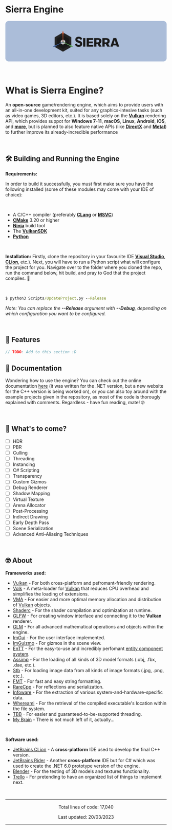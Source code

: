 # Sierra Engine

<p align="center">
    <img src="README-Media/SierraLogoTextBackground.png" alt="SierraEngineTextLogo">
</p>

<br>

# What is Sierra Engine?

An **open-source** game/rendering engine, which aims to provide users with an all-in-one development kit, suited for any graphics-intesive tasks (such as video games, 3D editors, etc.). It is based solely on the **[Vulkan](https://www.vulkan.org/)** rendering API, which provides suppot for **Windows 7-11**, **macOS**, **Linux**, **Android**, **iOS**, and **[more](https://en.wikipedia.org/wiki/Vulkan#Cross_platform)**, but is planned to also feature native APIs (like **[DirectX](https://developer.nvidia.com/directx)** and **[Metal](https://developer.apple.com/metal/)**) to further improve its already-incredible performance

<br>

## 🛠️ Building and Running the Engine

**Requirements:**

In order to build it successfully, you must first make sure you have the following installed (some of these modules may come with your IDE of choice):

<br>

* A C/C++ compiler (preferably **[CLang](https://clang.llvm.org)** or **[MSVC](https://visualstudio.microsoft.com/downloads/)**)
* **[CMake](https://cmake.org/download/)** 3.20 or higher
* **[Ninja](https://ninja-build.org)** build tool
* The **[VulkanSDK](https://vulkan.lunarg.com)**
* **[Python](https://www.python.org/downloads/)**

<br>

**Installation:**
Firstly, clone the repository in your favourite IDE <b><a href="https://visualstudio.microsoft.com">Visual Studio</a></b>, <b><a href="https://www.jetbrains.com/clion/">CLion</a></b>, etc.). Next, you will have to run a Python script what will configure the project for you. Navigate over to the folder where you cloned the repo, run the command below, hit build, and pray to God that the project compiles. 🤞

<br>

```bat
$ python3 Scripts/UpdateProject.py --Release
```
*Note: You can replace the **--Release** argument with **--Debug**, depending on which configuration you want to be configured.*

<br>

## 💫 Features

```c++
// TODO: Add to this section :D
```

## 📄 Documentation

Wondering how to use the engine? You can check out the online documentation [here](https://nikicha.gitbook.io/sierra-engine-dotnet/) (it was written for the .NET version, but a new website for the C++ version is being worked on), or you can also toy around with the example projects given in the repository, as most of the code is thorougly explained with comments. Regardless - have fun reading, mate! 🤓

<br>

## 🔮 What's to come?

- [ ] HDR
- [ ] PBR
- [ ] Culling
- [ ] Threading
- [ ] Instancing
- [ ] C# Scripting
- [ ] Transparency
- [ ] Custom Gizmos
- [ ] Debug Renderer
- [ ] Shadow Mapping
- [ ] Virtual Texture
- [ ] Arena Allocator
- [ ] Post-Processing
- [ ] Indirect Drawing
- [ ] Early Depth Pass
- [ ] Scene Serialization
- [ ] Advanced Anti-Aliasing Techniques

<br>

## 🤓️ About

**Frameworks used:**

* [Vulkan](https://www.vulkan.org/) - For both cross-platform and pefromant-friendly rendering.
* [Volk](https://github.com/zeux/volk/tree/master/) - A meta-loader for [Vulkan](https://www.vulkan.org/) that reduces CPU overhead and simplifies the loading of extensions.
* [VMA](https://gpuopen.com/vulkan-memory-allocator/) - For easier and more optimal memory allocation and distribution of [Vulkan](https://www.vulkan.org/) objects.
* [Shaderc](https://github.com/google/shaderc/) - For the shader compilation and optimization at runtime.
* [GLFW](https://github.com/glfw/glfw/) - For creating window interface and connecting it to the **Vulkan** renderer.
* [GLM](https://github.com/g-truc/glm/) - For all advanced mathematical operations and objects within the engine.
* [ImGui](https://github.com/ocornut/imgui/) - For the user interface implemented.
* [ImGuizmo](https://github.com/CedricGuillemet/ImGuizmo/) - For gizmos in the scene view.
* [EnTT](https://github.com/skypjack/entt/) - For the easy-to-use and incredibly perfomant [entity component system](https://en.wikipedia.org/wiki/Entity_component_system).
* [Assimp](https://github.com/assimp/assimp/) - For the loading of all kinds of 3D model formats (.obj, .fbx, .dae, etc.).
* [Stb](https://github.com/nothings/stb) - For loading image data from all kinds of image formats (.jpg, .png, etc.).
* [FMT](https://fmt.dev/latest/index.html) - For fast and easy string formatting.
* [RareCpp](https://github.com/TheNitesWhoSay/RareCpp/) - For reflections and serialization.
* [Infoware](https://github.com/ThePhD/infoware/) - For the extraction of various system-and-hardware-specific data.
* [Whereami](https://github.com/gpakosz/whereami/) - For the retrieval of the compiled executable's location within the file system.
* [TBB](https://www.intel.com/content/www/us/en/developer/tools/oneapi/onetbb.html#gs.m2vcgt/) - For easier and guaranteed-to-be-supported threading.
* [My Brain](https://ih1.redbubble.net/image.528192883.5730/st,small,845x845-pad,1000x1000,f8f8f8.u9.jpg) - There is not much left of it, actually...

<br>

**Software used:**

* [JetBrains CLion](https://www.jetbrains.com/clion/) - A **cross-platform** IDE used to develop the final C++ version.
* [JetBrains Rider](https://www.jetbrains.com/rider/) - Another **cross-platform** IDE but for C# which was used to create the .NET 6.0 prototype version of the engine.
* [Blender](https://www.blender.org/) - For the testing of 3D models and textures functionality.
* [Trello](https://trello.com/b/RMYtZPOg/sierra-engine/) - For pretending to have an organized list of things to implement next.

<br>

---------------------------------------------------------------------------------------------------------------------------------------------------------------------------

<p align="center" id="LinesCounter">Total lines of code: 17,040</p>
<p align="center" id="LastUpdated">Last updated: 20/03/2023</p>

---------------------------------------------------------------------------------------------------------------------------------------------------------------------------